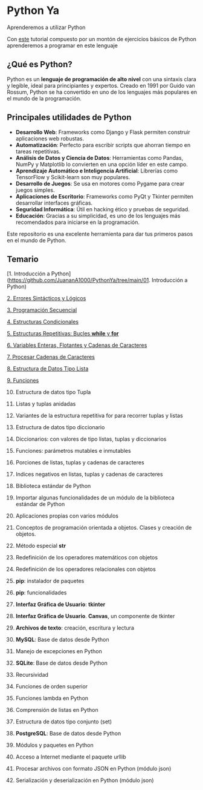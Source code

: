 # Python Ya

Aprenderemos a utilizar Python

Con [este](https://www.tutorialesprogramacionya.com/pythonya/index.php?inicio=0) tutorial compuesto por un montón de ejercicios básicos de Python aprenderemos a programar en este lenguaje

## ¿Qué es Python?

Python es un **lenguaje de programación de alto nivel** con una sintaxis clara y legible, ideal para principiantes y expertos. Creado en 1991 por Guido van Rossum, Python se ha convertido en uno de los lenguajes más populares en el mundo de la programación.

## Principales utilidades de Python

- **Desarrollo Web**: Frameworks como Django y Flask permiten construir aplicaciones web robustas.
- **Automatización**: Perfecto para escribir scripts que ahorran tiempo en tareas repetitivas.
- **Análisis de Datos y Ciencia de Datos**: Herramientas como Pandas, NumPy y Matplotlib lo convierten en una opción líder en este campo.
- **Aprendizaje Automático e Inteligencia Artificial**: Librerías como TensorFlow y Scikit-learn son muy populares.
- **Desarrollo de Juegos**: Se usa en motores como Pygame para crear juegos simples.
- **Aplicaciones de Escritorio**: Frameworks como PyQt y Tkinter permiten desarrollar interfaces gráficas.
- **Seguridad Informática**: Útil en hacking ético y pruebas de seguridad.
- **Educación**: Gracias a su simplicidad, es uno de los lenguajes más recomendados para iniciarse en la programación.

Este repositorio es una excelente herramienta para dar tus primeros pasos en el mundo de Python.

## Temario

[1. Introducción a Python](https://github.com/JuananA1000/PythonYa/tree/main/01. Introducción a Python)

[2. Errores Sintácticos y Lógicos](https://github.com/JuananA1000/PythonYa/tree/main/)

[3. Programación Secuencial](https://github.com/JuananA1000/PythonYa/tree/main/)

[4. Estructuras Condicionales](https://github.com/JuananA1000/PythonYa/tree/main/)

[5. Estructuras Repetitivas: Bucles **while** y **for**](https://github.com/JuananA1000/PythonYa/tree/main/)

[6. Variables Enteras, Flotantes y Cadenas de Caracteres](https://github.com/JuananA1000/PythonYa/tree/main/)

[7. Procesar Cadenas de Caracteres](https://github.com/JuananA1000/PythonYa/tree/main/)

[8. Estructura de Datos Tipo Lista](https://github.com/JuananA1000/PythonYa/tree/main/)

[9. Funciones](https://github.com/JuananA1000/PythonYa/tree/main/)

10. Estructura de datos tipo Tupla

11. Listas y tuplas anidadas

12. Variantes de la estructura repetitiva for para recorrer tuplas y listas

13. Estructura de datos tipo diccionario

14. Diccionarios: con valores de tipo listas, tuplas y diccionarios

15. Funciones: parámetros mutables e inmutables

16. Porciones de listas, tuplas y cadenas de caracteres

17. Indices negativos en listas, tuplas y cadenas de caracteres

18. Biblioteca estándar de Python

19. Importar algunas funcionalidades de un módulo de la biblioteca estándar de Python

20. Aplicaciones propias con varios módulos

21. Conceptos de programación orientada a objetos. Clases y creación de objetos.

22. Método especial **__str__**

23. Redefinición de los operadores matemáticos con objetos

24. Redefinición de los operadores relacionales con objetos

28. **pip**: instalador de paquetes

29. **pip**: funcionalidades

30. **Interfaz Gráfica de Usuario**: **tkinter**

31. **Interfaz Gráfica de Usuario**. **Canvas**, un componente de tkinter

32. **Archivos de texto**: creación, escritura y lectura

33. **MySQL**: Base de datos desde Python

34. Manejo de excepciones en Python

35. **SQLite**: Base de datos desde Python

36. Recursividad

37. Funciones de orden superior

38. Funciones lambda en Python

39. Comprensión de listas en Python

40. Estructura de datos tipo conjunto (set)

41. **PostgreSQL**: Base de datos desde Python

42. Módulos y paquetes en Python

43. Acceso a Internet mediante el paquete urllib

44. Procesar archivos con formato JSON en Python (módulo json)

45. Serialización y deserialización en Python (módulo json)







